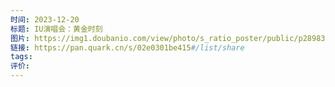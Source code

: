 ```yaml
---
时间: 2023-12-20
标题: IU演唱会：黄金时刻
图片: https://img1.doubanio.com/view/photo/s_ratio_poster/public/p2898330720.webp
链接: https://pan.quark.cn/s/02e0301be415#/list/share
tags: 
评价:
---
```




